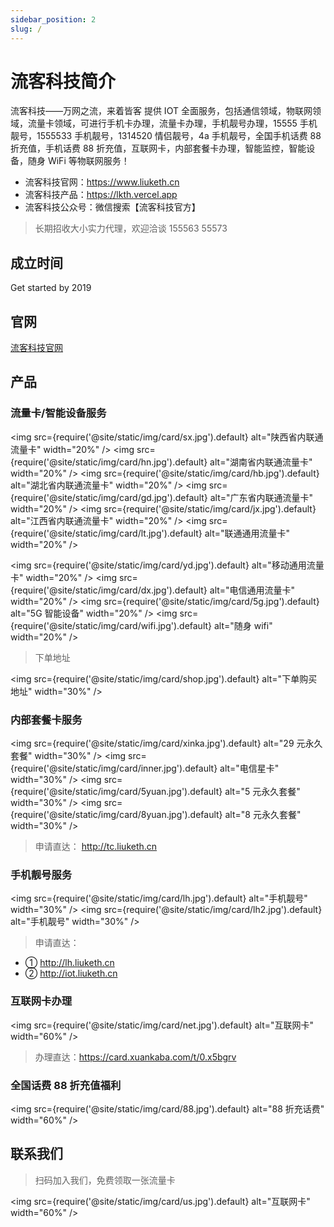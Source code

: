 ```yaml
---
sidebar_position: 2
slug: /
---
```


# 流客科技简介

流客科技——万网之流，来着皆客
提供 IOT 全面服务，包括通信领域，物联网领域，流量卡领域，可进行手机卡办理，流量卡办理，手机靓号办理，15555 手机靓号，1555533 手机靓号，1314520 情侣靓号，4a 手机靓号，全国手机话费 88 折充值，手机话费 88 折充值，互联网卡，内部套餐卡办理，智能监控，智能设备，随身 WiFi 等物联网服务！

- 流客科技官网：https://www.liuketh.cn
- 流客科技产品：https://lkth.vercel.app
- 流客科技公众号：微信搜索【流客科技官方】

> 长期招收大小实力代理，欢迎洽谈 155563 55573

## 成立时间

Get started by 2019

## 官网

[流客科技官网](https://www.liuketh.cn)

## 产品

### 流量卡/智能设备服务

<img
src={require('@site/static/img/card/sx.jpg').default}
alt="陕西省内联通流量卡"
width="20%"
/>
<img
src={require('@site/static/img/card/hn.jpg').default}
alt="湖南省内联通流量卡"
width="20%"
/>
<img
src={require('@site/static/img/card/hb.jpg').default}
alt="湖北省内联通流量卡"
width="20%"
/>
<img
src={require('@site/static/img/card/gd.jpg').default}
alt="广东省内联通流量卡"
width="20%"
/>
<img
src={require('@site/static/img/card/jx.jpg').default}
alt="江西省内联通流量卡"
width="20%"
/>
<img
src={require('@site/static/img/card/lt.jpg').default}
alt="联通通用流量卡"
width="20%"
/>

<img
src={require('@site/static/img/card/yd.jpg').default}
alt="移动通用流量卡"
width="20%"
/>
<img
src={require('@site/static/img/card/dx.jpg').default}
alt="电信通用流量卡"
width="20%"
/>
<img
src={require('@site/static/img/card/5g.jpg').default}
alt="5G 智能设备"
width="20%"
/>
<img
src={require('@site/static/img/card/wifi.jpg').default}
alt="随身 wifi"
width="20%"
/>

> 下单地址

<img
src={require('@site/static/img/card/shop.jpg').default}
alt="下单购买地址"
width="30%"
/>

### 内部套餐卡服务

<img
src={require('@site/static/img/card/xinka.jpg').default}
alt="29 元永久套餐"
width="30%"
/>
<img
src={require('@site/static/img/card/inner.jpg').default}
alt="电信星卡"
width="30%"
/>
<img
src={require('@site/static/img/card/5yuan.jpg').default}
alt="5 元永久套餐"
width="30%"
/>
<img
src={require('@site/static/img/card/8yuan.jpg').default}
alt="8 元永久套餐"
width="30%"
/>

> 申请直达：
> http://tc.liuketh.cn

### 手机靓号服务

<img
src={require('@site/static/img/card/lh.jpg').default}
alt="手机靓号"
width="30%"
/>
<img
src={require('@site/static/img/card/lh2.jpg').default}
alt="手机靓号"
width="30%"
/>

> 申请直达：

- ① http://lh.liuketh.cn
- ② http://iot.liuketh.cn

### 互联网卡办理

<img
src={require('@site/static/img/card/net.jpg').default}
alt="互联网卡"
width="60%"
/>

> 办理直达：https://card.xuankaba.com/t/0.x5bgrv

### 全国话费 88 折充值福利

<img
src={require('@site/static/img/card/88.jpg').default}
alt="88 折充话费"
width="60%"
/>

## 联系我们

> 扫码加入我们，免费领取一张流量卡

<img
src={require('@site/static/img/card/us.jpg').default}
alt="互联网卡"
width="60%"
/>
